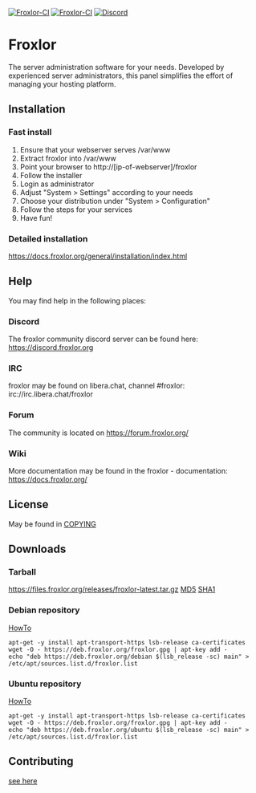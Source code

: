 [![Froxlor-CI](https://github.com/Froxlor/Froxlor/actions/workflows/build-mariadb.yml/badge.svg?branch=master)](https://github.com/Froxlor/Froxlor/actions/workflows/build-mariadb.yml)
[![Froxlor-CI](https://github.com/Froxlor/Froxlor/actions/workflows/build-mysql.yml/badge.svg?branch=master)](https://github.com/Froxlor/Froxlor/actions/workflows/build-mysql.yml)
[![Discord](https://badgen.net/badge/icon/discord?icon=discord&label)](https://discord.froxlor.org)

# Froxlor

The server administration software for your needs.
Developed by experienced server administrators, this panel simplifies the effort of managing your hosting platform.

## Installation

### Fast install
1. Ensure that your webserver serves /var/www
2. Extract froxlor into /var/www
3. Point your browser to http://[ip-of-webserver]/froxlor
4. Follow the installer
5. Login as administrator
6. Adjust "System > Settings" according to your needs
7. Choose your distribution under "System > Configuration"
8. Follow the steps for your services
9. Have fun!

### Detailed installation
https://docs.froxlor.org/general/installation/index.html

## Help

You may find help in the following places:

### Discord

The froxlor community discord server can be found here: https://discord.froxlor.org

### IRC

froxlor may be found on libera.chat, channel #froxlor:
irc://irc.libera.chat/froxlor

### Forum

The community is located on https://forum.froxlor.org/

### Wiki

More documentation may be found in the froxlor - documentation:
https://docs.froxlor.org/

## License

May be found in [COPYING](COPYING)

## Downloads

### Tarball
https://files.froxlor.org/releases/froxlor-latest.tar.gz [MD5](https://files.froxlor.org/releases/froxlor-latest.tar.gz.md5) [SHA1](https://files.froxlor.org/releases/froxlor-latest.tar.gz.sha1)

### Debian repository

[HowTo](https://docs.froxlor.org/general/installation/aptpackage.html)

```
apt-get -y install apt-transport-https lsb-release ca-certificates
wget -O - https://deb.froxlor.org/froxlor.gpg | apt-key add -
echo "deb https://deb.froxlor.org/debian $(lsb_release -sc) main" > /etc/apt/sources.list.d/froxlor.list
```

### Ubuntu repository

[HowTo](https://docs.froxlor.org/general/installation/aptpackage.html)

```
apt-get -y install apt-transport-https lsb-release ca-certificates
wget -O - https://deb.froxlor.org/froxlor.gpg | apt-key add -
echo "deb https://deb.froxlor.org/ubuntu $(lsb_release -sc) main" > /etc/apt/sources.list.d/froxlor.list
```

## Contributing

[see here](.github/CONTRIBUTING.md)
